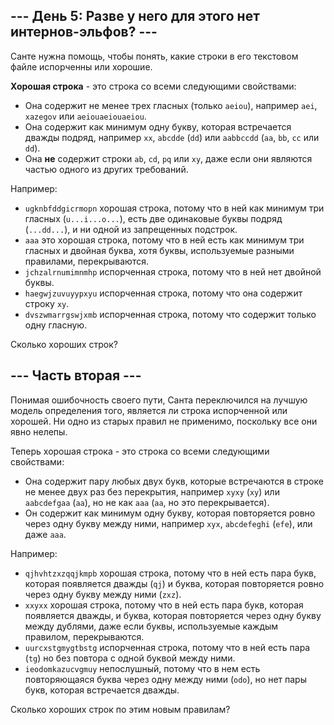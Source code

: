 ## --- День 5: Разве у него для этого нет интернов-эльфов? ---

Санте нужна помощь, чтобы понять, какие строки в его текстовом файле испорченны или хорошие.

**Хорошая строка** - это строка со всеми следующими свойствами:

* Она содержит не менее трех гласных (только `aeiou`), например `aei`, `xazegov` или `aeiouaeiouaeiou`.
* Она содержит как минимум одну букву, которая встречается дважды подряд, например `xx`, `abcdde` (`dd`) или `aabbccdd` (`aa`, `bb`, `cc` или `dd`).
* Она **не** содержит строки `ab`, `cd`, `pq` или `xy`, даже если они являются частью одного из других требований.

Например:

* `ugknbfddgicrmopn` хорошая строка, потому что в ней как минимум три гласных (`u...i...o...`), есть две одинаковые буквы подряд (`...dd...`), и ни одной из запрещенных подстрок.
* `aaa` это хорошая строка, потому что в ней есть как минимум три гласных и двойная буква, хотя буквы, используемые разными правилами, перекрываются.
* `jchzalrnumimnmhp` испорченная строка, потому что в ней нет двойной буквы.
* `haegwjzuvuyypxyu` испорченная строка, потому что она содержит строку `xy`.
* `dvszwmarrgswjxmb` испорченная строка, потому что содержит только одну гласную.

Сколько хороших строк?


## --- Часть вторая ---

Понимая ошибочность своего пути, Санта переключился на лучшую модель определения того, является ли строка испорченной или хорошей. Ни одно из старых правил не применимо, поскольку все они явно нелепы.

Теперь хорошая строка - это строка со всеми следующими свойствами:

* Она содержит пару любых двух букв, которые встречаются в строке не менее двух раз без перекрытия, например `xyxy` (`xy`) или `aabcdefgaa` (`aa`), но не как `aaa` (`aa`, но это перекрывается).
* Он содержит как минимум одну букву, которая повторяется ровно через одну букву между ними, например `xyx`, `abcdefeghi` (`efe`), или даже `aaa`.

Например:

* `qjhvhtzxzqqjkmpb` хорошая строка, потому что в ней есть пара букв, которая появляется дважды (`qj`) и буква, которая повторяется ровно через одну букву между ними (`zxz`).
* `xxyxx` хорошая строка, потому что в ней есть пара букв, которая появляется дважды, и буква, которая повторяется через одну букву между дублями, даже если буквы, используемые каждым правилом, перекрываются.
* `uurcxstgmygtbstg` испорченная строка, потому что в ней есть пара (`tg`) но без повтора с одной буквой между ними.
* `ieodomkazucvgmuy` непослушный, потому что в нем есть повторяющаяся буква через одну между ними (`odo`), но нет пары букв, которая встречается дважды.

Сколько хороших строк по этим новым правилам?
